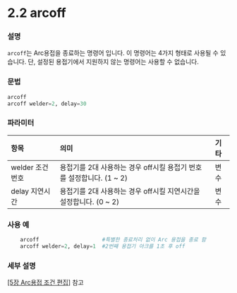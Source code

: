 ﻿# 2.2 arcoff

### 설명
```arcoff```는 Arc용접을 종료하는 명령어 입니다. 이 명령어는 4가지 형태로 사용될 수 있습니다. 단, 설정된 용접기에서 지원하지 않는 명령어는 사용할 수 없습니다.

### 문법
```python
arcoff
arcoff welder=2, delay=30
```

### 파라미터
<table>
  <thead>
    <tr>
      <th style="text-align:left">항목</th>
      <th style="text-align:left">의미</th>
      <th style="text-align:left">기타</th>
    </tr>
  </thead>
  <tbody>
    <tr>
      <td style="text-align:left">welder 조건번호</td>
      <td style="text-align:left">
        용접기를 2대 사용하는 경우 off시킬 용접기 번호를 설정합니다.
        (1 ~ 2)
      </td>
      <td style="text-align:left">변수</td>
    </tr>
    <tr>
      <td style="text-align:left">delay 지연시간</td>
      <td style="text-align:left">
        용접기를 2대 사용하는 경우 off시킬 지연시간을 설정합니다.
        (0 ~ 2)
      <td style="text-align:left">변수</td>
    </tr>
  </tbody>
</table>



### 사용 예
```python
    arcoff                    #특별한 종료처리 없이 Arc 용접을 종료 함
    arcoff welder=2, delay=1  #2번째 용접기 아크를 1초 후 off 
```

### 세부 설명  
  [[5장 Arc용접 조건 편집]](../5_Condition_editing/README.md) 참고
